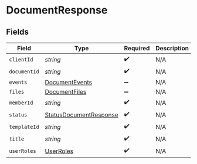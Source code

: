 # DocumentResponse


## Fields

| Field                                                                   | Type                                                                    | Required                                                                | Description                                                             |
| ----------------------------------------------------------------------- | ----------------------------------------------------------------------- | ----------------------------------------------------------------------- | ----------------------------------------------------------------------- |
| `clientId`                                                              | *string*                                                                | :heavy_check_mark:                                                      | N/A                                                                     |
| `documentId`                                                            | *string*                                                                | :heavy_check_mark:                                                      | N/A                                                                     |
| `events`                                                                | [DocumentEvents](../../models/shared/documentevents.md)                 | :heavy_minus_sign:                                                      | N/A                                                                     |
| `files`                                                                 | [DocumentFiles](../../models/shared/documentfiles.md)                   | :heavy_minus_sign:                                                      | N/A                                                                     |
| `memberId`                                                              | *string*                                                                | :heavy_check_mark:                                                      | N/A                                                                     |
| `status`                                                                | [StatusDocumentResponse](../../models/shared/statusdocumentresponse.md) | :heavy_check_mark:                                                      | N/A                                                                     |
| `templateId`                                                            | *string*                                                                | :heavy_check_mark:                                                      | N/A                                                                     |
| `title`                                                                 | *string*                                                                | :heavy_check_mark:                                                      | N/A                                                                     |
| `userRoles`                                                             | [UserRoles](../../models/shared/userroles.md)                           | :heavy_check_mark:                                                      | N/A                                                                     |